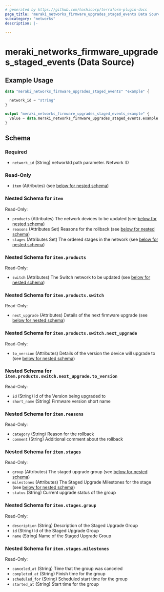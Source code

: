 ```yaml
---
# generated by https://github.com/hashicorp/terraform-plugin-docs
page_title: "meraki_networks_firmware_upgrades_staged_events Data Source - terraform-provider-meraki"
subcategory: "networks"
description: |-
  
---
```


# meraki_networks_firmware_upgrades_staged_events (Data Source)



## Example Usage

```terraform
data "meraki_networks_firmware_upgrades_staged_events" "example" {

  network_id = "string"
}

output "meraki_networks_firmware_upgrades_staged_events_example" {
  value = data.meraki_networks_firmware_upgrades_staged_events.example.item
}
```

<!-- schema generated by tfplugindocs -->
## Schema

### Required

- `network_id` (String) networkId path parameter. Network ID

### Read-Only

- `item` (Attributes) (see [below for nested schema](#nestedatt--item))

<a id="nestedatt--item"></a>
### Nested Schema for `item`

Read-Only:

- `products` (Attributes) The network devices to be updated (see [below for nested schema](#nestedatt--item--products))
- `reasons` (Attributes Set) Reasons for the rollback (see [below for nested schema](#nestedatt--item--reasons))
- `stages` (Attributes Set) The ordered stages in the network (see [below for nested schema](#nestedatt--item--stages))

<a id="nestedatt--item--products"></a>
### Nested Schema for `item.products`

Read-Only:

- `switch` (Attributes) The Switch network to be updated (see [below for nested schema](#nestedatt--item--products--switch))

<a id="nestedatt--item--products--switch"></a>
### Nested Schema for `item.products.switch`

Read-Only:

- `next_upgrade` (Attributes) Details of the next firmware upgrade (see [below for nested schema](#nestedatt--item--products--switch--next_upgrade))

<a id="nestedatt--item--products--switch--next_upgrade"></a>
### Nested Schema for `item.products.switch.next_upgrade`

Read-Only:

- `to_version` (Attributes) Details of the version the device will upgrade to (see [below for nested schema](#nestedatt--item--products--switch--next_upgrade--to_version))

<a id="nestedatt--item--products--switch--next_upgrade--to_version"></a>
### Nested Schema for `item.products.switch.next_upgrade.to_version`

Read-Only:

- `id` (String) Id of the Version being upgraded to
- `short_name` (String) Firmware version short name





<a id="nestedatt--item--reasons"></a>
### Nested Schema for `item.reasons`

Read-Only:

- `category` (String) Reason for the rollback
- `comment` (String) Additional comment about the rollback


<a id="nestedatt--item--stages"></a>
### Nested Schema for `item.stages`

Read-Only:

- `group` (Attributes) The staged upgrade group (see [below for nested schema](#nestedatt--item--stages--group))
- `milestones` (Attributes) The Staged Upgrade Milestones for the stage (see [below for nested schema](#nestedatt--item--stages--milestones))
- `status` (String) Current upgrade status of the group

<a id="nestedatt--item--stages--group"></a>
### Nested Schema for `item.stages.group`

Read-Only:

- `description` (String) Description of the Staged Upgrade Group
- `id` (String) Id of the Staged Upgrade Group
- `name` (String) Name of the Staged Upgrade Group


<a id="nestedatt--item--stages--milestones"></a>
### Nested Schema for `item.stages.milestones`

Read-Only:

- `canceled_at` (String) Time that the group was canceled
- `completed_at` (String) Finish time for the group
- `scheduled_for` (String) Scheduled start time for the group
- `started_at` (String) Start time for the group
